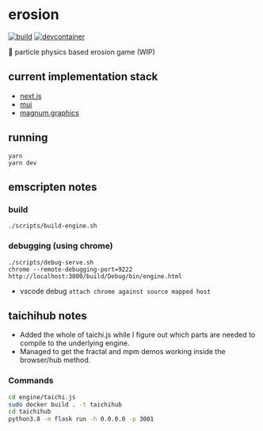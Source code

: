 # erosion
[![build](https://github.com/thomas-gale/erosion/actions/workflows/build.yml/badge.svg)](https://github.com/thomas-gale/erosion/actions/workflows/build.yml)
[![devcontainer](https://github.com/thomas-gale/erosion/actions/workflows/devcontainer.yml/badge.svg)](https://github.com/thomas-gale/erosion/actions/workflows/devcontainer.yml)

🚜 particle physics based erosion game (WIP)

## current implementation stack
- [next.js](https://nextjs.org/)
- [mui](https://material-ui.com/)
- [magnum.graphics](https://magnum.graphics/)

## running
```
yarn
yarn dev
```

## emscripten notes

### build

```
./scripts/build-engine.sh
```

### debugging (using chrome)
```
./scripts/debug-serve.sh
chrome --remote-debugging-port=9222 http://localhost:3000/build/Debug/bin/engine.html
```
- vscode debug `attach chrome against source mapped host`

## taichihub notes

- Added the whole of taichi.js while I figure out which parts are needed to compile to the underlying engine.
- Managed to get the fractal and mpm demos working inside the browser/hub method.

### Commands

```bash
cd engine/taichi.js
sudo docker build . -t taichihub
cd taichihub
python3.8 -m flask run -h 0.0.0.0 -p 3001
```
